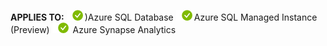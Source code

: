 <Token>**APPLIES TO:** ![yes](../media/applies-to/yes.png))Azure SQL Database ![yes](../media/applies-to/yes.png)Azure SQL Managed Instance (Preview) ![yes](../media/applies-to/yes.png) Azure Synapse Analytics</Token>

